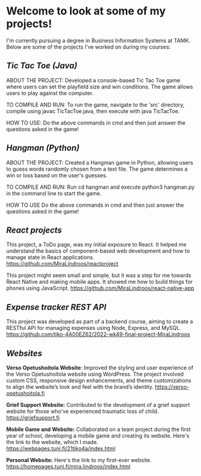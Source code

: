 # Welcome to look at some of my projects!

I'm currently pursuing a degree in Business Information Systems at TAMK. Below are some of the projects I've worked on during my courses:

## _Tic Tac Toe (Java)_

ABOUT THE PROJECT: Developed a console-based Tic Tac Toe game where users can set the playfield size and win conditions. The game allows users to play against the computer.

TO COMPILE AND RUN: To run the game, navigate to the 'src' directory, compile using javac TicTacToe.java, then execute with java TicTacToe.

HOW TO USE: Do the above commands in cmd and then just answer the questions asked in the game!

## _Hangman (Python)_

ABOUT THE PROJECT: Created a Hangman game in Python, allowing users to guess words randomly chosen from a text file. The game determines a win or loss based on the user's guesses.

TO COMPILE AND RUN: Run cd hangman and execute python3 hangman.py in the command line to start the game.

HOW TO USE Do the above commands in cmd and then just answer the questions asked in the game!

## _React projects_

This project, a ToDo page, was my initial exposure to React. It helped me understand the basics of component-based web development and how to manage state in React applications. https://github.com/MiraLindroos/reactproject

This project might seem small and simple, but it was a step for me towards React Native and making mobile apps. It showed me how to build things for phones using JavaScript. https://github.com/MiraLindroos/react-native-app


## _Expense tracker REST API_

This project was developed as part of a backend course, aiming to create a RESTful API for managing expenses using Node, Express, and MySQL. https://github.com/tiko-4A00EZ62/2022-wk49-final-project-MiraLindroos

## _Websites_

**Verso Opetushoitola Website**: Improved the styling and user experience of the Verso Opetushoitola website using WordPress. The project involved custom CSS, responsive design enhancements, and theme customizations to align the website’s look and feel with the brand’s identity. https://verso-opetushoitola.fi

**Grief Support Website:** Contributed to the development of a grief support website for those who've experienced traumatic loss of child. https://griefsupport.fi

**Mobile Game and Website:** Collaborated on a team project during the first year of school, developing a mobile game and creating its website. Here's the link to the website, which I made. https://webpages.tuni.fi/21tiko4a/index.html

**Personal Website:** Here's the link to my first-ever website. https://homepages.tuni.fi/mira.lindroos/index.html

